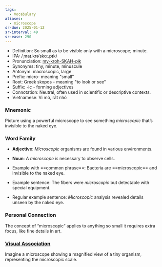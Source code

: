 ```yaml
---
tags:
  - Vocabulary
aliases:
  - microscope
sr-due: 2025-01-12
sr-interval: 49
sr-ease: 290
---
```

- Definition: So small as to be visible only with a microscope; minute.
- IPA: /ˌmaɪ.krəˈskɑː.pɪk/
- Pronunciation: [my-kroh-SKAH-pik](https://www.google.com/search?q=how+to+pronounce+microscopic)
- Synonyms: tiny, minute, minuscule
- Antonym: macroscopic, large
- Prefix: micro- meaning "small"
- Root: Greek skopos - meaning "to look or see"
- Suffix: -ic - forming adjectives
- Connotation: Neutral, often used in scientific or descriptive contexts.
- Vietnamese: Vi mô, rất nhỏ

### Mnemonic

Picture using a powerful microscope to see something *microscopic* that’s invisible to the naked eye.

### Word Family

- **Adjective**: *Microscopic* organisms are found in various environments.
- **Noun**: A *microscope* is necessary to observe cells.
  
- Example with ==common phrase==: Bacteria are ==microscopic== and invisible to the naked eye.
- Example sentence: The fibers were *microscopic* but detectable with special equipment.
- Regular example sentence: *Microscopic* analysis revealed details unseen by the naked eye.

### Personal Connection

The concept of “microscopic” applies to anything so small it requires extra focus, like fine details in art.

### [Visual Association](https://www.google.com/search?tbm=isch&q=microscopic)

Imagine a microscope showing a magnified view of a tiny organism, representing the microscopic scale.
